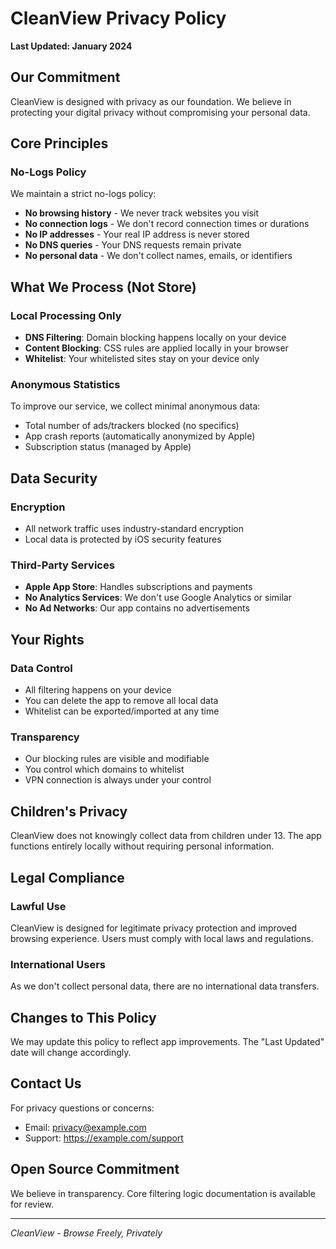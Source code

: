# CleanView Privacy Policy

**Last Updated: January 2024**

## Our Commitment

CleanView is designed with privacy as our foundation. We believe in protecting your digital privacy without compromising your personal data.

## Core Principles

### No-Logs Policy
We maintain a strict no-logs policy:
- **No browsing history** - We never track websites you visit
- **No connection logs** - We don't record connection times or durations
- **No IP addresses** - Your real IP address is never stored
- **No DNS queries** - Your DNS requests remain private
- **No personal data** - We don't collect names, emails, or identifiers

## What We Process (Not Store)

### Local Processing Only
- **DNS Filtering**: Domain blocking happens locally on your device
- **Content Blocking**: CSS rules are applied locally in your browser
- **Whitelist**: Your whitelisted sites stay on your device only

### Anonymous Statistics
To improve our service, we collect minimal anonymous data:
- Total number of ads/trackers blocked (no specifics)
- App crash reports (automatically anonymized by Apple)
- Subscription status (managed by Apple)

## Data Security

### Encryption
- All network traffic uses industry-standard encryption
- Local data is protected by iOS security features

### Third-Party Services
- **Apple App Store**: Handles subscriptions and payments
- **No Analytics Services**: We don't use Google Analytics or similar
- **No Ad Networks**: Our app contains no advertisements

## Your Rights

### Data Control
- All filtering happens on your device
- You can delete the app to remove all local data
- Whitelist can be exported/imported at any time

### Transparency
- Our blocking rules are visible and modifiable
- You control which domains to whitelist
- VPN connection is always under your control

## Children's Privacy
CleanView does not knowingly collect data from children under 13. The app functions entirely locally without requiring personal information.

## Legal Compliance

### Lawful Use
CleanView is designed for legitimate privacy protection and improved browsing experience. Users must comply with local laws and regulations.

### International Users
As we don't collect personal data, there are no international data transfers.

## Changes to This Policy
We may update this policy to reflect app improvements. The "Last Updated" date will change accordingly.

## Contact Us
For privacy questions or concerns:
- Email: privacy@example.com
- Support: https://example.com/support

## Open Source Commitment
We believe in transparency. Core filtering logic documentation is available for review.

---

*CleanView - Browse Freely, Privately*